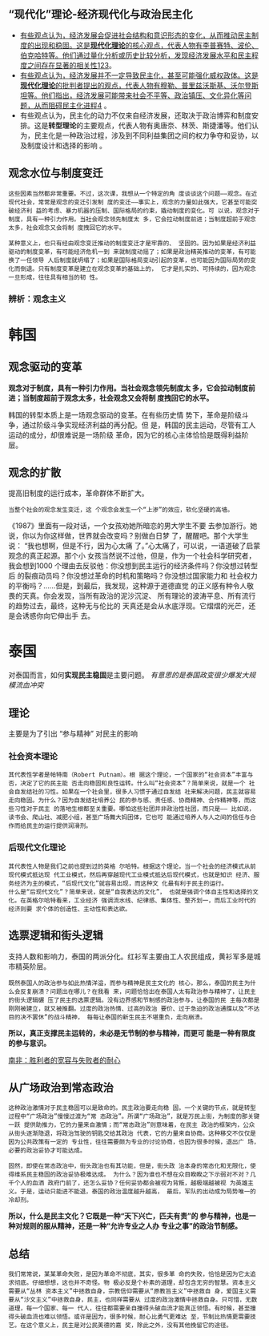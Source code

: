 ## “现代化”理论-经济现代化与政治民主化
-   [有些观点认为，经济发展会促进社会结构和意识形态的变化，从而推动民主制度的出现和稳固。这是**现代化理论**的核心观点，代表人物有李普赛特、波伦、伯克哈特等。他们通过量化分析或历史比较分析，发现经济发展水平和民主程度之间存在显著的相关性](https://zhuanlan.zhihu.com/p/570741872)[1](https://zhuanlan.zhihu.com/p/570741872)[2](http://theory.people.com.cn/n1/2021/0825/c40531-32207404.html)[3](https://zhuanlan.zhihu.com/p/423789381)。
-   [有些观点认为，经济发展并不一定导致民主化，甚至可能强化威权政体。这是**现代化理论**的批判者提出的观点，代表人物有穆勒、普里兹沃斯基、沃尔登斯坦等。他们指出，经济发展可能带来社会不平等、政治镇压、文化异化等问题，从而阻碍民主化进程](https://shwd.nju.edu.cn/82/00/c15052a295424/page.htm)[4](https://shwd.nju.edu.cn/82/00/c15052a295424/page.htm) 。
-   有些观点认为，民主化的动力不仅来自经济发展，还取决于政治博弈和制度安排。这是**转型理论**的主要观点，代表人物有奥唐奈、林茨、斯捷潘等。他们认为，民主化是一种政治过程，涉及到不同利益集团之间的权力争夺和妥协，以及制度设计和选择的影响 。

## 观念水位与制度变迁
```
这些因素当然都非常重要。不过，这次课，我想从一个特定的角 度谈谈这个问题——观念。在近现代社会，常常是观念的变迁引发制 度的变迁——事实上，观念的力量如此强大，它甚至可能突破经济利 益的考虑、暴力机器的压制、国际格局的约束，撬动制度的变化。可 以说，观念对于制度，具有一种引力作用。当社会观念领先制度太 多，它会拉动制度前进；当制度超前于观念太多，社会观念又会将制 度拽回它的水平。

某种意义上，也只有经由观念变迁推动的制度变迁才是牢靠的、 坚固的。因为如果是经济利益驱动的制度变革，有可能经济危机一到 来就制度动摇了；如果是政治精英推动的变革，有可能换了一任领导 人后制度就坍塌了；如果是国际格局变动引起的变革，也可能因为国际局势的变化而倒退。只有制度变革是建立在观念变革的基础上的， 它才是扎实的、可持续的，因为观念一旦形成，往往具有相当的韧 性。
```
### 辨析：观念主义






# 韩国
## 观念驱动的变革
**观念对于制度，具有一种引力作用。当社会观念领先制度太 多，它会拉动制度前进；当制度超前于观念太多，社会观念又会将制 度拽回它的水平。**

韩国的转型本质上是一场观念驱动的变革。在有些历史情 势下，革命是阶级斗争，通过阶级斗争实现经济利益的再分配。但 是，韩国的民主运动，尽管有工人运动的成分，却很难说是一场阶级 革命，因为它的核心主体恰恰是既得利益阶层。
## 观念的扩散
提高旧制度的运行成本，革命群体不断扩大。
```
当整个社会的观念发生变迁，这 个观念会发生一个“上渗”的效应，软化坚硬的高墙。
```
《1987》里面有一段对话，一个女孩劝她所暗恋的男大学生不要 去参加游行。她说，你以为你这样做，世界就会改变吗？别做白日梦 了，醒醒吧。那个大学生说： “我也想啊，但是不行，因为心太痛 了。”心太痛了，可以说，一语道破了启蒙观念的真正起源。那个小 女孩当然说不过他，但是，作为一个社会科学研究者，我会想到1000 个理由去反驳他：你没想到民主运行的经济条件吗？你没想过转型后 的裂痕动员吗？你没想过革命的时机和策略吗？你没想过国家能力和 社会权力的平衡吗？……但是，到最后，我发现，这种源于道德直觉 的正义感有种令人敬畏的天真。你会发现，当所有政治的泥沙沉淀、 所有理论的波涛平息、所有流行的趋势过去，最终，这种无与伦比的 天真还是会从水底浮现。它熠熠的光芒，还是会诱惑你向它伸出手 去。
# 泰国
对泰国而言，如何**实现民主稳固**是主要问题。
*有意思的是泰国政变很少爆发大规模流血冲突*
## 理论
主要是为了引出 “参与精神” 对民主的影响
### 社会资本理论
```
其代表性学者是帕特南（Robert Putnam）。根 据这个理论，一个国家的“社会资本”丰富与否，决定了它的民主能 否走向稳固和良性运转。什么叫“社会资本”？简单来说，就是一个 社会自发结社的习性。如果在一个社会里，很多人习惯于通过自发结 社来解决问题，民主就容易走向稳固。为什么？因为自发结社培养公 民的参与感、责任感、协商精神、合作精神等，而这些习性对于民主 的落地生根都至关重要。哪怕这些社团并非政治性社团，而只是—— 比如说，读书会、爬山社、减肥小组，甚至广场舞大妈团体，它也可 能通过培养人与人之间的信任与合作而给民主的运行提供润滑剂。
```
### 后现代文化理论
```
其代表性人物是我们之前也提到过的英格 尔哈特。根据这个理论，当一个社会的经济模式从前现代模式抵达现 代工业模式，然后再穿越现代工业模式抵达后现代模式，也就是知识 经济、服务经济为主的模式，“后现代文化”就容易出现，而这种文 化最有利于民主的运行。
什么是“后现代文化”？简单来说，就是“自我表达的文化”， 也就是强调个体自主性和选择的文化。在英格尔哈特看来，工业经济 强调流水线、纪律感、集体性、整齐划一，而后工业时代的经济则要 求个体的创造性、主动性和表达欲。
```
## 选票逻辑和街头逻辑
支持人数和影响力，泰国的两派分化。红衫军主要由工人农民组成，黄衫军多是城市精英阶层。
```
既然泰国人的政治参与如此热情洋溢，而参与精神是民主文化的 核心，那么，泰国的民主为什么会反复崩溃？问题出在哪儿？在我看 来，问题恰恰出在泰国人太有政治参与精神了，让民主的街头逻辑碾 压了民主的选票逻辑。没有边界感和节制感的政治参与，让泰国的民 主每次都是刚刚被建立，就又被推翻。过度的政治热情、过高的政治 要价、过于急迫的政治通牒以及“不达目的决不罢休”的战斗精神， 每每让泰国的新生民主不堪重负，走向崩溃。
```
**所以，真正支撑民主运转的，未必是无节制的参与精神，而更可 能是一种有限度的参与意识。**

[南非：胜利者的宽容与失败者的耐心](obsidian://open?vault=%E5%A4%A7%E4%BA%8C%E4%B8%8B&file=%E4%B9%A6%2F%E6%94%BF%E6%B2%BB%2F%E7%AC%94%E8%AE%B0%2F%E5%8F%AF%E8%83%BD%E6%80%A7%E7%9A%84%E8%89%BA%E6%9C%AF%EF%BC%9A%E6%AF%94%E8%BE%83%E6%94%BF%E6%B2%BB%E5%AD%A6%2F02.1%E6%94%BF%E6%B2%BB%E8%BD%AC%E5%9E%8B-%E5%90%84%E5%9B%BD)

## 从广场政治到常态政治
```
这种政治激情对于民主稳固可以是致命的。民主政治要走向稳 固，一个关键的节点，就是转型过程中“广场政治”慢慢过渡为“常 态政治”。所谓“广场政治”，就是万民上街，为制度的那关键一跃 提供助推力，它的力量来自激情；而“常态政治”则意味着，在民主 政治的框架内，公众从街头逐渐隐退，将政治驾驶的钥匙交给其政治 代表，它的力量来自协商。这种移交不仅仅是因为公共政策有一定的 专业性，往往需要颇为专业的讨论协商，也因为很多时候，退出广 场，必要的政治妥协才可能达成。 

固然，即使在常态政治中，街头政治也有其功能，但是，街头政 治本身的常态化和无限化，使得维系民主稳固的政治妥协极难达成。 为什么？因为谁也不想在众目睽睽之下示弱对不对？几千个人的血洒 政府门前了，还怎么妥协？任何妥协都会被视为背叛，越极端越被视 为英雄主义。于是，运动只能进不能退，泰国的政治温度越升越高， 最后，军队的出动成为局势唯一的冷却剂。
```
**所以，什么是民主文化？它既是一种“天下兴亡，匹夫有责”的 参与精神，也是一种对规则的服从精神，还是一种“允许专业之人办 专业之事”的政治节制感。**

## 总结
```
我们常常说，某某革命失败，是因为革命不彻底，其实，很多革 命的失败，恰恰是因为它太追求彻底。仔细想想，这也并不奇怪。物 极必反是个朴素的道理，却包含无穷的智慧。资本主义需要从“丛林 资本主义”中拯救自身，宗教信仰需要从“原教旨主义”中拯救自 身，爱国主义需要从“沙文主义”中拯救自身，民主，也同样需要从 过度的政治激情中拯救自身。只可惜，无数道理，每一个国家、每一 代人，往往都需要亲自撞得头破血流才能真正领悟。有时候，甚至撞 得头破血流也难以领悟。或许是因为，很多时候，耐心比勇气更难达 至，节制比热情更需要技艺。在这个意义上，民主是对公民美德的嘉 奖，除此之外，没有其他挽留它的途径。
```